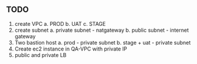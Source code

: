 ## TODO
1. create VPC
    a. PROD
    b. UAT
    c. STAGE
2. create subnet
    a. private subnet - natgateway
    b. public subnet  - internet gateway
3. Two bastion host
    a. prod - private subnet
    b. stage + uat  - private subnet
4. Create ec2 instance in QA-VPC with private IP
5. public and private LB 

